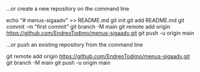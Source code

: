 …or create a new repository on the command line

echo "# menus-sigaadv" >> README.md
git init
git add README.md
git commit -m "first commit"
git branch -M main
git remote add origin https://github.com/EndreoTodimo/menus-sigaadv.git
git push -u origin main

…or push an existing repository from the command line

git remote add origin https://github.com/EndreoTodimo/menus-sigaadv.git
git branch -M main
git push -u origin main